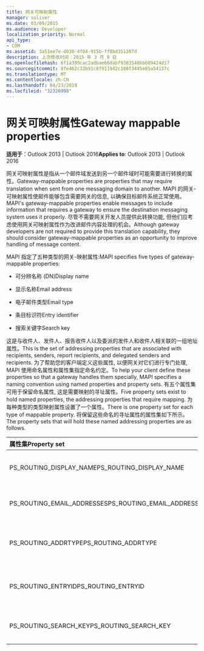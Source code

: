 ```yaml
---
title: 网关可映射属性
manager: soliver
ms.date: 03/09/2015
ms.audience: Developer
localization_priority: Normal
api_type:
- COM
ms.assetid: 3a51ee7e-d030-4f04-915b-ff8bd351207d
description: 上次修改时间：2015 年 3 月 9 日
ms.openlocfilehash: 6f1a399cac2adbae66dabf9383540bb089424d17
ms.sourcegitcommit: 8fe462c32b91c87911942c188f3445e85a54137c
ms.translationtype: MT
ms.contentlocale: zh-CN
ms.lasthandoff: 04/23/2019
ms.locfileid: "32320998"
---
```

# <a name="gateway-mappable-properties"></a><span data-ttu-id="20297-103">网关可映射属性</span><span class="sxs-lookup"><span data-stu-id="20297-103">Gateway mappable properties</span></span>

<span data-ttu-id="20297-104">**适用于**：Outlook 2013 | Outlook 2016</span><span class="sxs-lookup"><span data-stu-id="20297-104">**Applies to**: Outlook 2013 | Outlook 2016</span></span> 
  
<span data-ttu-id="20297-105">网关可映射属性是指从一个邮件域发送到另一个邮件域时可能需要进行转换的属性。</span><span class="sxs-lookup"><span data-stu-id="20297-105">Gateway-mappable properties are properties that may require translation when sent from one messaging domain to another.</span></span> <span data-ttu-id="20297-106">MAPI 的网关-可映射属性使邮件能够包含需要网关的信息, 以确保目标邮件系统正常使用。</span><span class="sxs-lookup"><span data-stu-id="20297-106">MAPI's gateway-mappable properties enable messages to include information that requires a gateway to ensure the destination messaging system uses it properly.</span></span> <span data-ttu-id="20297-107">尽管不需要网关开发人员提供此转换功能, 但他们应考虑使用网关可映射属性作为改进邮件内容处理的机会。</span><span class="sxs-lookup"><span data-stu-id="20297-107">Although gateway developers are not required to provide this translation capability, they should consider gateway-mappable properties as an opportunity to improve handling of message content.</span></span>
  
<span data-ttu-id="20297-108">MAPI 指定了五种类型的网关-映射属性:</span><span class="sxs-lookup"><span data-stu-id="20297-108">MAPI specifies five types of gateway-mappable properties:</span></span>
  
- <span data-ttu-id="20297-109">可分辨名称 (DN)</span><span class="sxs-lookup"><span data-stu-id="20297-109">Display name</span></span>
    
- <span data-ttu-id="20297-110">显示名称</span><span class="sxs-lookup"><span data-stu-id="20297-110">Email address</span></span>
    
- <span data-ttu-id="20297-111">电子邮件类型</span><span class="sxs-lookup"><span data-stu-id="20297-111">Email type</span></span>
    
- <span data-ttu-id="20297-112">条目标识符</span><span class="sxs-lookup"><span data-stu-id="20297-112">Entry identifier</span></span>
    
- <span data-ttu-id="20297-113">搜索关键字</span><span class="sxs-lookup"><span data-stu-id="20297-113">Search key</span></span>
    
<span data-ttu-id="20297-114">这是与收件人、发件人、报告收件人以及委派的发件人和收件人相关联的一组地址属性。</span><span class="sxs-lookup"><span data-stu-id="20297-114">This is the set of addressing properties that are associated with recipients, senders, report recipients, and delegated senders and recipients.</span></span> <span data-ttu-id="20297-115">为了帮助您的客户端定义这些属性, 以便网关对它们进行专门处理, MAPI 使用命名属性和属性集指定命名约定。</span><span class="sxs-lookup"><span data-stu-id="20297-115">To help your client define these properties so that a gateway handles them specially, MAPI specifies a naming convention using named properties and property sets.</span></span> <span data-ttu-id="20297-116">有五个属性集可用于保留命名属性, 这是需要映射的寻址属性。</span><span class="sxs-lookup"><span data-stu-id="20297-116">Five property sets exist to hold named properties, the addressing properties that require mapping.</span></span> <span data-ttu-id="20297-117">为每种类型的类型映射属性设置了一个属性。</span><span class="sxs-lookup"><span data-stu-id="20297-117">There is one property set for each type of mappable property.</span></span> <span data-ttu-id="20297-118">将保留这些命名的寻址属性的属性集如下所示。</span><span class="sxs-lookup"><span data-stu-id="20297-118">The property sets that will hold these named addressing properties are as follows.</span></span>
  
|<span data-ttu-id="20297-119">**属性集**</span><span class="sxs-lookup"><span data-stu-id="20297-119">**Property set**</span></span>|<span data-ttu-id="20297-120">**Description**</span><span class="sxs-lookup"><span data-stu-id="20297-120">**Description**</span></span>|
|:-----|:-----|
|<span data-ttu-id="20297-121">PS_ROUTING_DISPLAY_NAME</span><span class="sxs-lookup"><span data-stu-id="20297-121">PS_ROUTING_DISPLAY_NAME</span></span>  <br/> |<span data-ttu-id="20297-122">包含用作显示名称的字符串属性。</span><span class="sxs-lookup"><span data-stu-id="20297-122">Contains string properties used as display names.</span></span>  <br/> |
|<span data-ttu-id="20297-123">PS_ROUTING_EMAIL_ADDRESSES</span><span class="sxs-lookup"><span data-stu-id="20297-123">PS_ROUTING_EMAIL_ADDRESSES</span></span>  <br/> |<span data-ttu-id="20297-124">包含用作电子邮件地址的字符串属性。</span><span class="sxs-lookup"><span data-stu-id="20297-124">Contains string properties used as email addresses.</span></span>  <br/> |
|<span data-ttu-id="20297-125">PS_ROUTING_ADDRTYPE</span><span class="sxs-lookup"><span data-stu-id="20297-125">PS_ROUTING_ADDRTYPE</span></span>  <br/> |<span data-ttu-id="20297-126">包含用作电子邮件地址类型的字符串属性。</span><span class="sxs-lookup"><span data-stu-id="20297-126">Contains string properties used as email address types.</span></span>  <br/> |
|<span data-ttu-id="20297-127">PS_ROUTING_ENTRYID</span><span class="sxs-lookup"><span data-stu-id="20297-127">PS_ROUTING_ENTRYID</span></span>  <br/> |<span data-ttu-id="20297-128">包含用作长期条目标识符的二进制属性。</span><span class="sxs-lookup"><span data-stu-id="20297-128">Contains binary properties used as long-term entry identifiers.</span></span>  <br/> |
|<span data-ttu-id="20297-129">PS_ROUTING_SEARCH_KEY</span><span class="sxs-lookup"><span data-stu-id="20297-129">PS_ROUTING_SEARCH_KEY</span></span>  <br/> |<span data-ttu-id="20297-130">包含用作搜索键的二进制属性。</span><span class="sxs-lookup"><span data-stu-id="20297-130">Contains binary properties used as search keys.</span></span>  <br/> |
   

